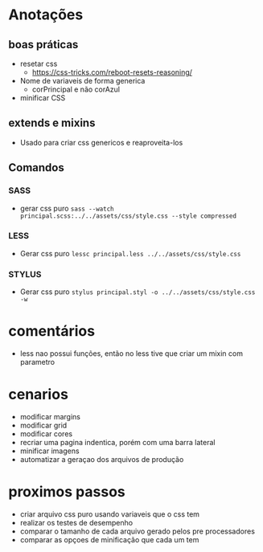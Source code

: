 # Anotações

## boas práticas
- resetar css
    - https://css-tricks.com/reboot-resets-reasoning/
- Nome de variaveis de forma generica
    - corPrincipal e não corAzul
- minificar CSS



## extends e mixins
- Usado para criar css genericos e reaproveita-los

## Comandos

### SASS
- gerar css puro
`sass --watch principal.scss:../../assets/css/style.css --style compressed`

### LESS
- Gerar css puro
`lessc principal.less ../../assets/css/style.css`

### STYLUS
- Gerar css puro
`stylus principal.styl -o ../../assets/css/style.css -w`

# comentários
- less nao possui funções, então no less tive que criar um mixin com parametro

# cenarios
- modificar margins
- modificar grid
- modificar cores
- recriar uma pagina indentica, porém com uma barra lateral
- minificar imagens
- automatizar a geraçao dos arquivos de produção

# proximos passos
- criar arquivo css puro usando variaveis que o css tem
- realizar os testes de desempenho
- comparar o tamanho de cada arquivo gerado pelos pre processadores
- comparar as opçoes de minificação que cada um tem
